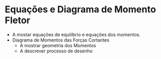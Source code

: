 # Equações e Diagrama de Momento Fletor

- A mostar equações de equilíbrio e equações dos momentos.
- Diagrama de Momentos das Forças Cortantes
    - A mostrar geometria dos Momentos
    - A descrever processo de desenho